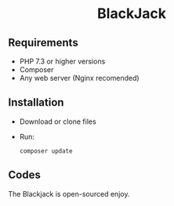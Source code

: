 # <p align="center">BlackJack</p>

## Requirements
- PHP 7.3 or higher versions
- Composer
- Any web server (Nginx recomended)

## Installation

- Download or clone files
- Run:
  
      composer update

## Codes

The Blackjack is open-sourced enjoy.